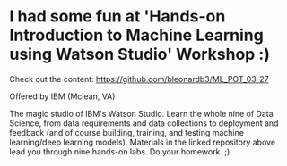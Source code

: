 # I had some fun at 'Hands-on Introduction to Machine Learning using Watson Studio' Workshop :)

Check out the content: https://github.com/bleonardb3/ML_POT_03-27

Offered by IBM (Mclean, VA)

The magic studio of IBM's Watson Studio. Learn the whole nine of Data Science, from data requirements and data collections to deployment and feedback (and of course building, training, and testing machine learning/deep learning models). Materials in the linked repository above lead you through nine hands-on labs. Do your homework. ;)
